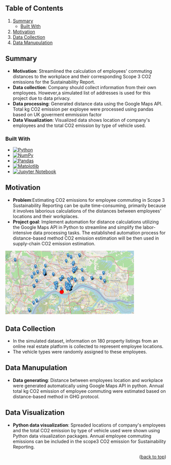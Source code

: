 <!-- anchor tag for back-to-top links -->
<a name="readme-top"></a>

<!-- TABLE OF CONTENTS -->
## Table of Contents
<ol>
  <li>
    <a href="#summary">Summary</a>
    <ul>
      <li><a href="#built-with">Built With</a></li>
    </ul>
  </li>
  <li>
    <a href="#motivation">Motivation</a>
  </li>
  <li>
    <a href="#data-collection">Data Collection</a>
  </li>
  <li>
    <a href="#data-manipulation">Data Manupulation</a>
  </li>
</ol>


<!-- SUMMARY -->
## Summary
+ **Motivation**: Streamlined the calculation of employees' commuting distances to the workplace and their corresponding Scope 3 CO2 emissions for the Sustainability Report. 
+ **Data collection**: Company should collect information from their own employees. However,a simulated list of addresses is used for this project due to data privacy.
+ **Data processing**: Generated distance data using the Google Maps API. Total kg CO2 emission per exployee were processed using pandas based on UK goverment emmission factor
+ **Data Visualization**: Visualized data shows location of company's employees and the total CO2 emission by type of vehicle used.

### Built With
* [![Python][Python-badge]][Python-url]
* [![NumPy][NumPy-badge]][NumPy-url]
* [![Pandas][Pandas-badge]][Pandas-url]
* [![Matplotlib][Matplotlib-badge]][Matplotlib-url]
* [![Jupyter Notebook][JupyterNotebook-badge]][JupyterNotebook-url]


<!-- MOTIVATION -->
## Motivation
+ **Problem**:Estimating CO2 emissions for employee commuting in Scope 3 Sustainability Reporting can be quite time-consuming, primarily because it involves laborious calculations of the distances between employees' locations and their workplaces.
+ **Project goal**: Implement automation for distance calculations utilizing the Google Maps API in Python to streamline and simplify the labor-intensive data processing tasks. The established automation process for distance-based method CO2 emission estimation will be then used in supply-chain CO2 emission estimation.

<img src="images/map.png" alt="Employee location map" width="80%"> 

<!-- DATA COLLECTION -->
## Data Collection
+ In the simulated dataset, information on 180 property listings from an online real estate platform is collected to represent employee locations. 
+ The vehicle types were randomly assigned to these employees.


<!-- DATA MANUPULATION -->
## Data Manupulation
+ **Data generating**: Distance between employees location and workplace were generated automatically using Google Maps API in python. Annual total kg CO2 emission of employee commuting were estimated based on distance-based method in GHG protocol.


<!-- DATA Visualization -->
## Data Visualization
+ **Python data visualization**: Spreaded locations of company's employees and the total CO2 emission by type of vehicle used were shown using Python data visualization packages. Annual employee commuting emissions can be included in the scope3 CO2 emission for Sustainability Reporting.


<p align="right">(<a href="#readme-top">back to top</a>)</p>

<!-- MARKDOWN LINKS -->
[Python-badge]: https://img.shields.io/badge/python-3670A0?style=for-the-badge&logo=python&logoColor=ffdd54
[Python-url]: https://www.python.org/
[NumPy-badge]: https://img.shields.io/badge/numpy-%23013243.svg?style=for-the-badge&logo=numpy&logoColor=white
[NumPy-url]: https://numpy.org/
[Pandas-badge]: https://img.shields.io/badge/pandas-%23150458.svg?style=for-the-badge&logo=pandas&logoColor=white
[Pandas-url]: https://pandas.pydata.org/
[Matplotlib-badge]: https://img.shields.io/badge/Matplotlib-%23ffffff.svg?style=for-the-badge&logo=Matplotlib&logoColor=black
[Matplotlib-url]: https://matplotlib.org/
[JupyterNotebook-badge]: https://img.shields.io/badge/jupyter-%23FA0F00.svg?style=for-the-badge&logo=jupyter&logoColor=white
[JupyterNotebook-url]: https://jupyter.org/
[PyCharm-badge]: https://img.shields.io/badge/pycharm-143?style=for-the-badge&logo=pycharm&logoColor=black&color=black&labelColor=green
[PyCharm-url]: https://www.jetbrains.com/pycharm/
